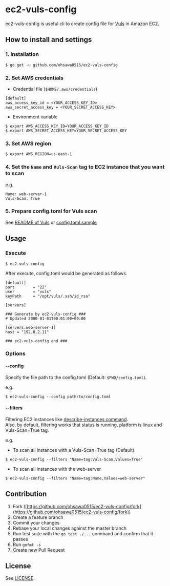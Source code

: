 ec2-vuls-config
===

ec2-vuls-config is useful cli to create config file for [Vuls](https://github.com/future-architect/vuls) in Amazon EC2.

## How to install and settings

### 1. Installation

```
$ go get -u github.com/ohsawa0515/ec2-vuls-config
```

### 2. Set AWS credentials
 
* Credential file (`$HOME/.aws/credentials`) 

```
[default]
aws_access_key_id = <YOUR_ACCESS_KEY_ID>
aws_secret_access_key = <YOUR_SECRET_ACCESS_KEY>
```

* Environment variable

```
$ export AWS_ACCESS_KEY_ID=YOUR_ACCESS_KEY_ID
$ export AWS_SECRET_ACCESS_KEY=YOUR_SECRET_ACCESS_KEY
```

### 3. Set AWS region

```
$ export AWS_REGION=us-east-1
```

### 4. Set the `Name` and `Vuls-Scan` tag to EC2 instance that you want to scan

e.g.

```
Name: web-server-1
Vuls-Scan: True
```

### 5. Prepare config.toml for Vuls scan

See [README of Vuls](https://github.com/future-architect/vuls/blob/master/README.md#step6-config) or [config.toml.sample](https://github.com/ohsawa0515/ec2-vuls-config/blob/master/config.toml.sample)

## Usage

### Execute

```
$ ec2-vuls-config
```

After execute, config.toml would be generated as follows.

```
[default]
port        = "22"
user        = "vuls"
keyPath     = "/opt/vuls/.ssh/id_rsa"

[servers]

### Generate by ec2-vuls-config ###
# Updated 2000-01-01T00:01:00+09:00

[servers.web-server-1]
host = "192.0.2.11"

### ec2-vuls-config end ###
```

### Options

#### --config

Specify the file path to the config.toml (Default: `$PWD/config.toml`). 

e.g.

```
$ ec2-vuls-config --config path/to/config.toml
```

#### --filters

Filtering EC2 instances like [describe-instances command](http://docs.aws.amazon.com/cli/latest/reference/ec2/describe-instances.html).  
Also, by default, filtering works that status is running, platform is linux and Vuls-Scan=True tag. 


e.g.

* To scan all instances with a Vuls-Scan=True tag (Default)

```
$ ec2-vuls-config --filters "Name=tag:Vuls-Scan,Values=True"
```

* To scan all instances with the web-server

```
$ ec2-vuls-config --filters "Name=tag:Name,Values=web-server"
```

## Contribution

1. Fork ([https://github.com/ohsawa0515/ec2-vuls-config/fork](https://github.com/ohsawa0515/ec2-vuls-config/fork))
2. Create a feature branch
3. Commit your changes
4. Rebase your local changes against the master branch
5. Run test suite with the `go test ./...` command and confirm that it passes
6. Run `gofmt -s`
7. Create new Pull Request

## License

See [LICENSE](https://github.com/ohsawa0515/ec2-vuls-config/blob/master/LICENSE).
